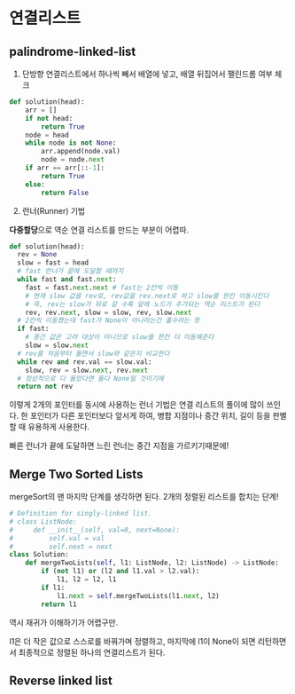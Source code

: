 # 연결리스트

## palindrome-linked-list

1. 단방향 연결리스트에서 하나씩 빼서 배열에 넣고, 배열 뒤집어서 팰린드롬 여부 체크
```python
def solution(head):
    arr = []
    if not head:
        return True
    node = head
    while node is not None:
        arr.append(node.val)
        node = node.next
    if arr == arr[::-1]:
        return True
    else:
        return False
```

2. 런너(Runner) 기법

**다중할당**으로 역순 연결 리스트를 만드는 부분이 어렵따.

```python
def solution(head):
  rev = None
  slow = fast = head
  # fast 런너가 끝에 도달할 때까지
  while fast and fast.next:
    fast = fast.next.next # fast는 2칸씩 이동
    # 현재 slow 값을 rev로, rev값을 rev.next로 하고 slow를 한칸 이동시킨다
    # 즉, rev는 slow가 뒤로 갈 수록 앞에 노드가 추가되는 역순 리스트가 된다
    rev, rev.next, slow = slow, rev, slow.next
  # 2칸씩 이동했는데 fast가 None이 아니라는건 홀수라는 뜻
  if fast:
    # 중간 값은 고려 대상이 아니므로 slow를 한칸 더 이동해준다
    slow = slow.next
  # rev를 처음부터 돌면서 slow와 같은지 비교한다
  while rev and rev.val == slow.val:
    slow, rev = slow.next, rev.next
  # 정상적으로 다 돌았다면 둘다 None일 것이기에
  return not rev
```

이렇게 2개의 포인터를 동시에 사용하는 런너 기법은 연결 리스트의 풀이에 많이 쓰인다. 한 포인터가 다른 포인터보다 앞서게 하여, 병합 지점이나 중간 위치, 길이 등을 판별할 때 유용하게 사용한다.

빠른 런너가 끝에 도달하면 느린 런너는 중간 지점을 가르키기때문에!



## Merge Two Sorted Lists

mergeSort의 맨 마지막 단계를 생각하면 된다. 2개의 정렬된 리스트를 합치는 단계!
```python
# Definition for singly-linked list.
# class ListNode:
#     def __init__(self, val=0, next=None):
#         self.val = val
#         self.next = next
class Solution:
    def mergeTwoLists(self, l1: ListNode, l2: ListNode) -> ListNode:
        if (not l1) or (l2 and l1.val > l2.val):
            l1, l2 = l2, l1
        if l1:
            l1.next = self.mergeTwoLists(l1.next, l2)
        return l1
```

역시 재귀가 이해하기가 어렵구만.

l1은 더 작은 값으로 스스로를 바꿔가며 정렬하고, 마지막에 l1이 None이 되면 리턴하면서 최종적으로 정렬된 하나의 연결리스트가 된다.



## Reverse linked list

